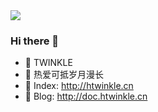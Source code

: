 
<img align="center" src="https://github-readme-stats.vercel.app/api?username=H-TWINKLE&show_icons=true&theme=radical" />

### Hi there 👋

<!--
**H-TWINKLE/H-TWINKLE** is a ✨ _special_ ✨ repository because its `README.md` (this file) appears on your GitHub profile.

Here are some ideas to get you started:

- 🔭 I’m currently working on ...
- 🌱 I’m currently learning ...
- 👯 I’m looking to collaborate on ...
- 🤔 I’m looking for help with ...
- 💬 Ask me about ...
- 📫 How to reach me: ...
- 😄 Pronouns: ...
- ⚡ Fun fact: ...
-->



- 🤵 TWINKLE
- 💬 热爱可抵岁月漫长
- 🔗 Index: http://htwinkle.cn
- 🎈 Blog: http://doc.htwinkle.cn
